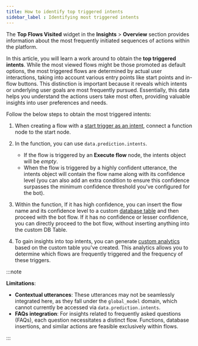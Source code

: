 ```yaml
---
title: How to identify top triggered intents
sidebar_label : Identifying most triggered intents
---
```



The **Top Flows Visited** widget in the **Insights** > **Overview** section provides information about the most frequently initiated sequences of actions within the platform. 

In this article, you will learn a work around to obtain the **top triggered intents**. 
While the most viewed flows might be those promoted as default options, the most triggered flows are determined by actual user interactions, taking into account various entry points like start points and in-flow buttons. This distinction is important because it reveals which intents or underlying user goals are most frequently pursued. Essentially, this data helps you understand the actions users take most often, providing valuable insights into user preferences and needs.


Follow the below steps to obtain the most triggered intents:

1. When creating a flow with a [start trigger as an intent](https://docs.yellow.ai/docs/platform_concepts/studio/build/Flows/configureflow#11-trigger-a-flow-using-intent), connect a function node to the start node.

2. In the function, you can use `data.prediction.intents`. 
    - If the flow is triggered by an **Execute flow** node, the intents object will be *empty*.
    - When the flow is triggered by a highly confident utterance, the intents object will contain the flow name along with its confidence level (you can also add an extra condition to ensure this confidence surpasses the minimum confidence threshold you've configured for the bot).

3. Within the function, If it has high confidence, you can insert the flow name and its confidence level to a custom [database table](https://docs.yellow.ai/docs/platform_concepts/studio/database) and then proceed with the bot flow. If it has no confidence or lesser confidence, you can directly proceed to the bot flow, without inserting anything into the custom DB Table.

4. To gain insights into top intents, you can generate [custom analytics](https://docs.yellow.ai/docs/platform_concepts/growth/dataexplorer/customtables) based on the custom table you've created. This analytics allows you to determine which flows are frequently triggered and the frequency of these triggers.



:::note

**Limitations**:
- **Contextual utterances**: These utterances may not be seamlessly integrated here, as they fall under the `global_model` domain, which cannot currently be accessed via `data.prediction.intents`.
- **FAQs integration**: For insights related to frequently asked questions (FAQs), each question necessitates a distinct flow. Functions, database insertions, and similar actions are feasible exclusively within flows.

:::